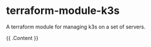 # terraform-module-k3s
A terraform module for managing k3s on a set of servers.


<!-- BEGIN_TF_DOCS -->
{{ .Content }}
<!-- END_TF_DOCS -->
